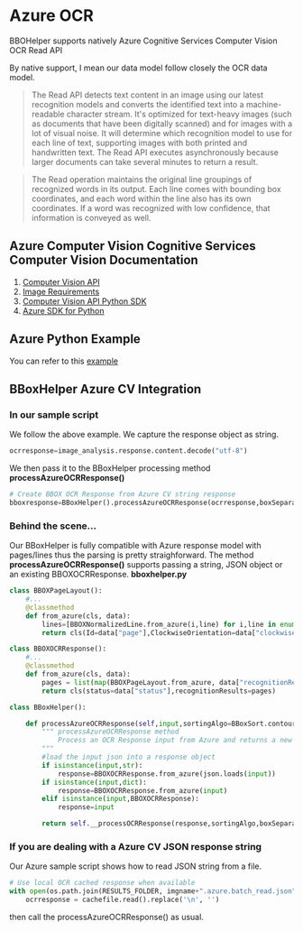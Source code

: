 # Azure OCR

BBOHelper supports natively Azure Cognitive Services Computer Vision OCR Read API

By native support, I mean our data model follow closely the OCR data model. 

>The Read API detects text content in an image using our latest recognition models and converts the identified text into a machine-readable character stream. It's optimized for text-heavy images (such as documents that have been digitally scanned) and for images with a lot of visual noise. It will determine which recognition model to use for each line of text, supporting images with both printed and handwritten text. The Read API executes asynchronously because larger documents can take several minutes to return a result.

>The Read operation maintains the original line groupings of recognized words in its output. Each line comes with bounding box coordinates, and each word within the line also has its own coordinates. If a word was recognized with low confidence, that information is conveyed as well. 

## Azure Computer Vision Cognitive Services Computer Vision Documentation
1. [Computer Vision API](https://docs.microsoft.com/en-us/azure/cognitive-services/computer-vision/concept-recognizing-text#read-api)
2. [Image Requirements](https://docs.microsoft.com/en-us/azure/cognitive-services/computer-vision/concept-recognizing-text#image-requirements)
3. [Computer Vision API Python SDK](https://github.com/Azure/azure-sdk-for-python/tree/76a0d91c32a79561a7d5666e421908e7c4cffc6a/sdk/cognitiveservices/azure-cognitiveservices-vision-computervision)
4. [Azure SDK for Python](https://azure.github.io/azure-sdk-for-python/)

## Azure Python Example
You can refer to this [example](https://github.com/Azure-Samples/cognitive-services-python-sdk-samples/blob/master/samples/vision/computer_vision_samples.py)

## BBoxHelper Azure CV Integration 
### In our sample script 
We follow the above example. We capture the response object as string.
```python
ocrresponse=image_analysis.response.content.decode("utf-8")
```
We then pass it to the BBoxHelper processing method **processAzureOCRResponse()**
```python
# Create BBOX OCR Response from Azure CV string response
bboxresponse=BBoxHelper().processAzureOCRResponse(ocrresponse,boxSeparator=["","\r\n"])
```
### Behind the scene...
Our BBoxHelper is fully compatible with Azure response model with pages/lines thus the parsing is pretty straighforward. 
The method **processAzureOCRResponse()** supports passing a string, JSON object or an existing BBOXOCRResponse. 
**bboxhelper.py**
```python
class BBOXPageLayout():
    #...
    @classmethod
    def from_azure(cls, data):
        lines=[BBOXNormalizedLine.from_azure(i,line) for i,line in enumerate(data["lines"])] 
        return cls(Id=data["page"],ClockwiseOrientation=data["clockwiseOrientation"],Width=data["width"],Height=data["height"],Unit=data["unit"],Lines=lines)

class BBOXOCRResponse():
    #...
    @classmethod
    def from_azure(cls, data):
        pages = list(map(BBOXPageLayout.from_azure, data["recognitionResults"]))
        return cls(status=data["status"],recognitionResults=pages)

class BBoxHelper():

    def processAzureOCRResponse(self,input,sortingAlgo=BBoxSort.contoursSort,boxSeparator:str = None):
        """ processAzureOCRResponse method
            Process an OCR Response input from Azure and returns a new BBox format OCR response.
        """
        #load the input json into a response object
        if isinstance(input,str):
            response=BBOXOCRResponse.from_azure(json.loads(input))
        if isinstance(input,dict):
            response=BBOXOCRResponse.from_azure(input)
        elif isinstance(input,BBOXOCRResponse):
            response=input

        return self.__processOCRResponse(response,sortingAlgo,boxSeparator)        
```

### If you are dealing with a Azure CV JSON response string 

Our Azure sample script shows how to read JSON string from a file. 
```python
# Use local OCR cached response when available
with open(os.path.join(RESULTS_FOLDER, imgname+".azure.batch_read.json"), 'r') as cachefile:
    ocrresponse = cachefile.read().replace('\n', '')
```
then call the processAzureOCRResponse() as usual. 
